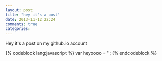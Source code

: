 ```yaml
---
layout: post
title: "hey it's a post"
date: 2013-11-12 22:24
comments: true
categories: 
---
```


Hey it's a post on my github.io account

{% codeblock lang:javascript %}
var heyoooo = '';
{% endcodeblock %}